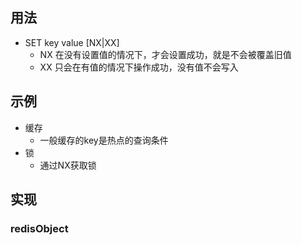 ## 用法
* SET key value [NX|XX]
  * NX 在没有设置值的情况下，才会设置成功，就是不会被覆盖旧值
  * XX 只会在有值的情况下操作成功，没有值不会写入
## 示例
* 缓存
  * 一般缓存的key是热点的查询条件
* 锁
  * 通过NX获取锁
## 实现
### redisObject